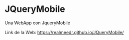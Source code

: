 # JQueryMobile
Una WebApp con JqueryMobile

Link de la Web:
https://realmeedr.github.io/JQueryMobile/
